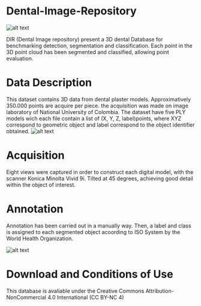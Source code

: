 # Dental-Image-Repository
![alt text](https://www.overleaf.com/docs/13299435zzssrgxfhypq/atts/75200830) 

DIR (Dental Image repository)  present a 3D dental Database for benchmarking detection, segmentation and classification. Each point in the 3D point cloud has been segmented and classified, allowing point evaluation.
#  Data Description
This dataset contains 3D data from dental plaster models. Approximatively 350.000 points are acquire per piece. the acquisition was made on image laboratory of National University of Colombia. The dataset have five PLY models wich each file contain a list of (X, Y, Z, label)points, where XYZ correspond to geometric object and label correspond to the object identifier obtained.
![alt text](https://www.overleaf.com/docs/13299435zzssrgxfhypq/atts/77927211)
#  Acquisition
Eight views were captured in order to construct each digital model, with the scanner Konica Minolta Vivid 9i. Tilted at 45 degrees, achieving good detail within the object of interest.
# Annotation
Annotation has been carried out in a manually way. Then, a label and class is assigned to each segmented object acoording to ISO System by the World Health Organization.

![alt text](https://www.overleaf.com/docs/13299435zzssrgxfhypq/atts/72956464)

#  Download and Conditions of Use 
This database is avaliable under the Creative Commons Attribution-NonCommercial 4.0 International (CC BY-NC 4)
